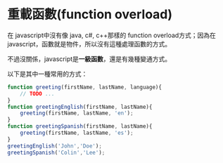 # 重載函數(function overload)

在 javascript中沒有像 java, c#, c++那樣的 function overload方式；因為在 javascript，函數就是物件，所以沒有這種處理函數的方式。

不過沒關係，javascript是**一級函數**，還是有幾種變通方式。

以下是其中一種常用的方式：

```javascript
function greeting(firstName, lastName, language){
    // TODO ...
}
function greetingEnglish(firstName, lastName){
    greeting(firstName, lastName, 'en');
}
function greetingSpanish(firstName, lastName){
    greeting(firstName, lastName, 'es');
}
greetingEnglish('John','Doe');
greetingSpanish('Colin','Lee');
```

